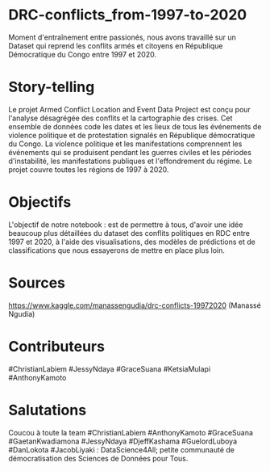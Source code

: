 # DRC-conflicts_from-1997-to-2020
Moment d'entraînement entre passionés, nous avons travaillé sur un Dataset qui reprend les conflits armés et citoyens en République Démocratique du Congo entre 1997 et 2020.

# Story-telling
Le projet Armed Conflict Location and Event Data Project est conçu pour l'analyse désagrégée des conflits et la cartographie des crises. Cet ensemble de données code les dates et les lieux de tous les événements de violence politique et de protestation signalés en République démocratique du Congo. La violence politique et les manifestations comprennent les événements qui se produisent pendant les guerres civiles et les périodes d'instabilité, les manifestations publiques et l'effondrement du régime. Le projet couvre toutes les régions de 1997 à 2020.

# Objectifs
L'objectif de notre notebook : est de permettre à tous, d'avoir une idée beaucoup plus détaillées du dataset des conflits politiques en RDC entre 1997 et 2020, à l'aide des visualisations, des modèles de prédictions et de classifications que nous essayerons de mettre en place plus loin.

# Sources 
https://www.kaggle.com/manassengudia/drc-conflicts-19972020 (Manassé Ngudia)

# Contributeurs
#ChristianLabiem #JessyNdaya #GraceSuana #KetsiaMulapi #AnthonyKamoto

# Salutations
Coucou à toute la team #ChristianLabiem #AnthonyKamoto #GraceSuana #GaetanKwadiamona #JessyNdaya #DjeffKashama #GuelordLuboya #DanLokota #JacobLiyaki : DataScience4All; petite communauté de démocratisation des Sciences de Données pour Tous.
